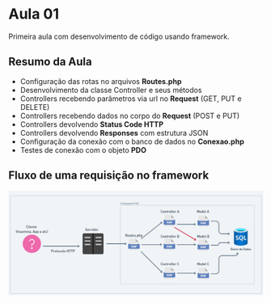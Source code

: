 # Aula 01

Primeira aula com desenvolvimento de código usando framework.

## Resumo da Aula
- Configuração das rotas no arquivos **Routes.php**
- Desenvolvimento da classe Controller e seus métodos
- Controllers recebendo parâmetros via url no **Request** (GET, PUT e DELETE)
- Controllers recebendo dados no corpo do **Request** (POST e PUT)
- Controllers devolvendo **Status Code HTTP** 
- Controllers devolvendo **Responses** com estrutura JSON
- Configuração da conexão com o banco de dados no **Conexao.php**
- Testes de conexão com o objeto **PDO**

## Fluxo de uma requisição no framework
![Fluxo Framework](FluxoFramework.png)